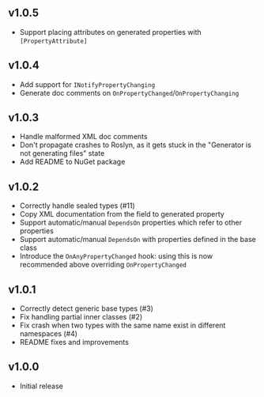 v1.0.5
------

 - Support placing attributes on generated properties with `[PropertyAttribute]`

v1.0.4
------

 - Add support for `INotifyPropertyChanging`
 - Generate doc comments on `OnPropertyChanged`/`OnPropertyChanging`

v1.0.3
------

 - Handle malformed XML doc comments
 - Don't propagate crashes to Roslyn, as it gets stuck in the "Generator is not generating files" state
 - Add README to NuGet package

v1.0.2
------

 - Correctly handle sealed types (#11)
 - Copy XML documentation from the field to generated property
 - Support automatic/manual `DependsOn` properties which refer to other properties
 - Support automatic/manual `DependsOn` with properties defined in the base class
 - Introduce the `OnAnyPropertyChanged` hook: using this is now recommended above overriding `OnPropertyChanged`

v1.0.1
------

 - Correctly detect generic base types (#3)
 - Fix handling partial inner classes (#2)
 - Fix crash when two types with the same name exist in different namespaces (#4)
 - README fixes and improvements

v1.0.0
------

 - Initial release

